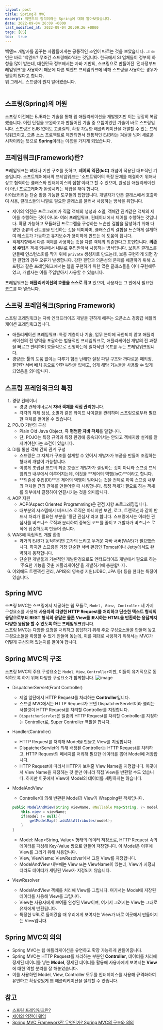 ```yaml
---
layout: post
title: Spring과 MVC
excerpt: 백엔드의 정석이라는 Spring에 대해 알아보았습니다.
date: 2022-09-04 20:09 +0000
last_modified_at: 2022-09-04 20:09:26 +0000
tags: [CS]
toc:  true
---
```


백엔드 개발자를 꿈꾸는 사람들에게는 공통적인 조언이 따르는 것을 보았습니다. 그 조언은 바로 '백엔드? 무조건 스프링해라'라는 것입니다. 한국에서 SI 업체들이 정부의 하청을 많이 받는데, 대한민국 정부에서는 자바 기반의, 스프링으로 만들어진 '전자정부프레임워크'를 사용하기 때문에 다른 백엔드 프레임워크에 비해 스프링을 사용하는 경우가 월등히 많다고 합니다.<br>
뭐 그래서.. 스프링이 뭔지 알아봤습니다.<br><br>

## 스프링(Spring)의 어원

스프링 이전에는 EJB라는 기술을 통해 웹 애플리케이션을 개발했지만 이는 굉장히 복잡했습니다. 이런 단점을 보완하고자 만들어진 기술 중 으뜸이었던 기술이 바로 스프링입니다. 스프링은 EJB 없이도 고품질의, 확장 가능한 애플리케이션을 개발할 수 있는 프레임워크이고, 오픈 소스 프로젝트로 제안되면서 전통적인 EJB라는 겨울을 넘어 새로운 시작이라는 뜻으로 **Spring**이라는 이름을 가지게 되었습니다.

## 프레임워크(Framework)란?

프레임워크는 뼈대나 기반 구조를 뜻하고, **제어의 역전(IoC)** 개념이 적용된 대표적인 기술입니다. 소프트웨어에서의 프레임워크는 '소프트웨어의 특정 문제를 해결하기 위해서 상호 협력하는 클래스와 인터페이스의 집합'이라고 할 수 있으며, 완성된 애플리케이션이 아닌 프로그래머가 완성시키는 작업을 해야 합니다.<br>
라이브러리는 단순 활용 가능한 도구들의 집합입니다. 개발자가 만든 클래스에서 호출하여 사용, 클래스들의 나열로 필요한 클래스를 불러서 사용하는 방식을 취합니다.<br>

- 제어의 역전은 프로그래머가 직접 객체의 생성과 소멸, 객체간 관계같은 객체의 제어를 수행하는 것이 아니라 여러 프레임워크, 컨테이너에서 제어를 수행하는 것입니다. 확장 가능하고 모듈화된 프로그램을 구성하는 느슨한 결합을 달성하기 위해 다양한 종류의 컨트롤을 반전하는 것을 의미하며, 클래스간의 결합을 느슨하게 설계하여 테스트가 가능하고 유지보수가 용이하게 만드는 데 도움이 됩니다.
- 객체지향에서 다른 객체를 사용하는 것을 다른 객체의 의존한다고 표현합니다. **의존성 주입**은 객체 외부에서 내부로 주입받아서 사용하는 방식입니다. 보통은 클래스를 만들때 인스턴스화를 막기 위해 ``private`` 생성자로 만드는데, 보통 구현하게 되면 강한 결합의 경우 오류가 발생합니다. 강한 결합과 의존성의 문제를 해결하기 위해 스프링과 같은 프레임워크에서는 웹을 구현하기 위한 많은 클래스들을 이미 구현해두었고, 개발자는 이를 주입받아서 사용할 수 있습니다.

프레임워크는 **애플리케이션의 흐름을 스스로 쥐고** 있으며, 사용자는 그 안에서 필요한 코드를 짜 넣습니다.

## 스프링 프레임워크(Spring Framework)

스프링 프레임워크는 자바 엔터프라이즈 개발을 편하게 해주는 오픈소스 경량급 애플리케이션 프레임워크입니다.

- 애플리케이션 프레임워크: 특정 계층이나 기술, 업무 분야에 국한되지 않고 애플리케이션의 전 영역을 포괄하는 범용적인 프레임워크로, 애플리케이션 개발의 전 과정을 빠르고 편리하며 효율적으로 진행하는데 일차적인 목표를 두는 프레임워크입니다.
- 경량급: 툴의 도움 없이는 다루기 힘든 난해한 설정 파일 구조와 까다로운 패키징, 불편한 서버 배치 등으로 인한 부담을 없애고, 쉽게 해당 기능들을 사용할 수 있게 되었음을 의미합니다.

## 스프링 프레임워크의 특징

1. 경량 컨테이너
    - 경량 컨테이너로서 **자바 객체를 직접 관리**합니다.
    - 각각의 객체 생성, 소멸과 같은 라이프 사이클을 관리하며 스프링으로부터 필요한 객체를 얻어올 수 있습니다.
2. POJO 기반의 구성
    - Plain Old Java Object, 즉 **평범한 자바 객체**를 말합니다.
    - 단, POJO는 특정 규약과 특정 환경에 종속되어서는 안되고 객체지향 설계를 잘 지켜야한다는 조건이 있습니다.
3. DI를 통한 객체 간의 관계 구성
    - 스프링은 그 자체가 구조를 설계할 수 있어서 개발자가 부품을 만들어 조립하는 형태의 개발이 가능합니다.
    - 이렇게 조립된 코드의 최종 호출은 개발자가 결정하는 것이 아니라 스프링 프레임워크 내부에서 이루어지는데, 이것을 **제어의 역행(IoC)**이라고 합니다.
    - **의존성 주입(DI)**은 제어의 역행이 일어나는 것을 전제로 하여 스프링 내부의 객체들 간의 관계를 만들어줄 때 사용합니다. 특정 객체가 필요로 하는 객체를 외부에서 결정하여 연결시키는 것을 의미합니다.
4. AOP 지원
    - AOP(Aspect Oriented Programming)은 관점 지향 프로그래밍입니다.
    - 대부분의 시스템에서 비즈니스 로직은 아니지만 보안, 로그, 트랜잭션과 같이 반드시 처리가 필요한 부분을 '횡단 관심사'라고 합니다. 스프링에서는 이러한 관심사를 비즈니스 로직과 분리하여 중복된 코드를 줄이고 개발자가 비즈니스 로직에 집중하도록 만들어 줍니다.
5. WAS에 독립적인 개발 환경
    - 과거의 EJB가 동작하려면 고가의 느리고 무거운 자바 서버(WAS)가 필요했습니다. 하지만 스프링은 가장 단순한 서버 환경인 Tomcat이나 Jetty에서도 완벽하게 동작합니다.
    - 단순한 개발툴과 기본적인 개발환경으로도 엔터프라이즈 개발에서 필요로 하는 '주요한 기능을 갖춘 애플리케이션'을 개발하기에 충분합니다.
6. 이외에도 트랜잭션 관리, API와의 영속성 지원(JDBC, JPA 등) 등을 한다는 특징이 있습니다.

## Spring MVC

스프링 MVC는 스프링에서 제공하는 웹 모듈로, ``Model, View, Controller`` 세 가지 구성요소를 사용해 **사용자의 다양한 HTTP Request를 처리하고 단순한 텍스트 형식의 응답으로부터 REST 형식의 응답은 물론 View를 표시하는 HTML을 반환하는 응답까지 다양한 응답을 할 수 있도록 하는 프레임워크**입니다.<br>
스프링 MVC는 다양한 요청을 처리하고 응답하기 위해 주요 구성요소들을 만들어 놓고 구성요소들을 확장할 수 있게 만들어 놓는데, 이를 제대로 사용하기 위해서는 MVC가 어떻게 구성되어 있는지를 알아야 합니다.

## Spring MVC의 구조

스프링 MVC의 주요 구성요소는 ``Model``, ``View``, ``Controller``지만, 이들이 유기적으로 동작하도록 하기 위해 다양한 구성요소가 함께합니다.
![image](https://user-images.githubusercontent.com/67003627/188314455-682bb8f5-9633-4b3b-bcac-f5b15574a055.png)

- DispatcherServlet(Front Controller)
    - 제일 앞단에서 HTTP Request를 처리하는 **Controller**입니다.
    - 스프링 MVC에서는 HTTP Request가 오면 DispatcherServlet이라 불리는 서블릿이 HTTP Request를 처리할 Controller를 지정합니다.
    - ``DispatcherServlet``은 일종의 HTTP Request를 처리할 Controller를 지정하는 Controller로, Super Controller 역할을 합니다.
- Handler(Controller)
    - HTTP Request를 처리해 Model을 만들고 View를 지정합니다.
    - DispatcherServlet에 의해 배정된 Controller는 HTTP Request를 처리하고, HTTP Request의 메세지를 처리해 필요한 데이터를 뽑아 Model에 저장합니다.
    - HTTP Request에 따라서 HTTP가 보여줄 View Name을 지정합니다. 이곳에서 View Name을 지정하는 것 뿐만 아니라 직접 View를 반환할 수도 있습니다. 하지만 이곳에서 View에 Model의 데이터를 세팅하지는 않습니다.
- ModelAndView
    - Controller에 의해 반환된 Model과 View가 Wrapping된 객체입니다.
    ```java
    public ModelAndView(String viewName, @Nullable Map<String, ?> model){
        this.view = viewName;
        if(model != null){
            getModelMap().addAllAttributes(model);
        }
    }
    ```
    - Model: Map<String, Value> 형태의 데이터 저장소로, HTTP Request 속의 데이터를 파싱해 Key-Value 쌍으로 만들어 저장합니다. 이 Model은 이후에 View를 그리기 위해 사용합니다.
    - View, ViewName: ViewResolver에서 그릴 View를 지정합니다.
    - ModelAndView 내부에는 View 또는 ViewName이 있는데, View가 지정되더라도 데이터가 세팅된 View가 지정되지 않습니다.

- ViewResolver
    - ModelAndView 객체를 처리해 View를 그립니다. 여기서는 Model에 저장된 데이터를 사용해 View를 그립니다.
    - View는 사용자에게 보여줄 완성된 View이며, 여기서 그려지는 View는 그대로 유저에게 반환됩니다.
    - 특정한 URL로 들어갔을 때 우리에게 보여지는 View가 바로 이곳에서 만들어지는 View입니다.

## Spring MVC의 의의

- Spring MVC는 웹 애플리케이션을 유연하고 확장 가능하게 만들어줍니다.
- Spring MVC는 HTTP Request를 처리하는 부분인 **Controller**, 데이터를 처리해 정제된 데이터를 넣는 **Model**, 정제된 데이터를 활용해 사용자에게 보여지는 **View**에 대한 역할 분리를 잘 해놓았습니다.
- 이를 사용하면 Model, View, Controller 모두를 인터페이스를 사용해 규격화하여 유연하고 확장성있게 웹 애플리케이션을 설계할 수 있습니다.

## 참고

- [스프링 프레임워크란?](https://steady-coding.tistory.com/457)
- [제어의 역전이 뭐임](https://maro-matta.tistory.com/entry/%EC%A0%9C%EC%96%B4%EC%9D%98-%EC%97%AD%EC%A0%84%EC%9D%B4-%EB%AD%90%EC%9E%84-Inversion-of-Control)
- [Spring MVC Framework란 무엇인가? Spring MVC의 구조와 의의](https://kotlinworld.com/326)
